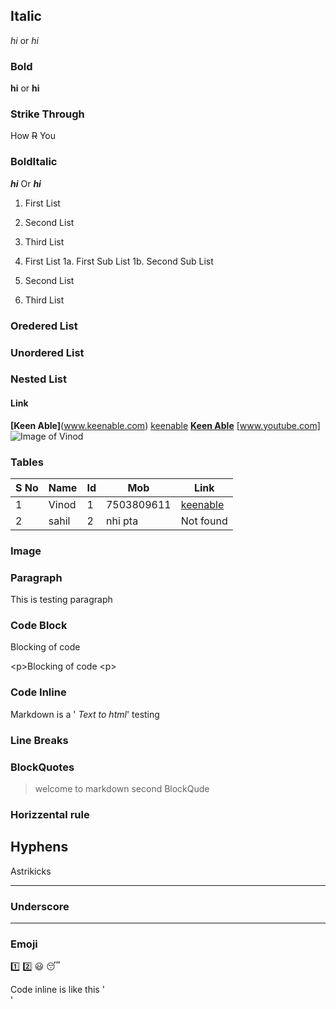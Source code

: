## Italic     	
*hi* or _hi_
### Bold
**hi** or __hi__
### Strike Through
How ~~R~~ You 	
### BoldItalic	 
**_hi_** Or __*hi*__

1. First List
2. Second List
3. Third List 

1. First List
    1a. First Sub List
    1b. Second Sub List
2. Second List
3. Third List
### Oredered List
### Unordered List
### Nested List

#### Link
**[Keen Able]**(www.keenable.com) 
[keenable](www.keenable.com)
[**Keen Able**](www.keenable.com/ "Keenable's Home Page")
[www.youtube.com]
![Image of Vinod](/home/vind/Downloads/vind.JPEG)

### Tables
S No | Name | Id | Mob | Link
-----|------|----|-----|-----------------------------------------
1|Vinod | 1 | 7503809611|[keenable](www.keenable.com)
2 | sahil |2 | nhi pta| Not found
### Image
### Paragraph
This is testing paragraph 

### Code Block 
<p>  Blocking of code</p>   
&lt;p&gt;Blocking of code &lt;p&gt;

### Code Inline 
<p> Markdown is a '<em> Text to html</em>' testing 

 ### Line Breaks
 ### BlockQuotes
 > welcome to markdown
 >second BlockQude
 
 ### Horizzental rule 
 Hyphens
 ---
Astrikicks
***
### Underscore
___

### Emoji
:one:
:two:
:smiley:
:sleeping:

<p> Code inline is like this '<br>' </p>
